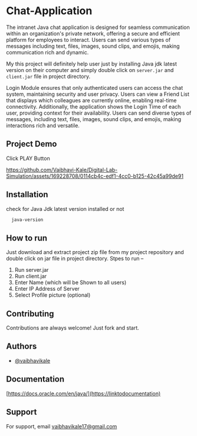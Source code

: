 # Chat-Application 


The intranet Java chat application is designed for seamless communication within an organization's private network, offering a secure and efficient platform for employees to interact. Users can send various types of messages including text, files, images, sound clips, and emojis, making communication rich and dynamic.

My this project will definitely help user just by installing Java jdk latest version on their computer and simply double click on `server.jar` and `client.jar` file in project directory.

Login Module ensures that only authenticated users can access the chat system, maintaining security and user privacy. 
Users can view a Friend List that displays which colleagues are currently online, enabling real-time connectivity. Additionally, the application shows the Login Time of each user, providing context for their availability. Users can send diverse types of messages, including text, files, images, sound clips, and emojis, making interactions rich and versatile.



## Project Demo
Click PLAY Button

https://github.com/Vaibhavi-Kale/Digital-Lab-Simulation/assets/169228708/0114cb4c-edf1-4cc0-b125-42c45a99de91




## Installation

check for Java Jdk latest version installed or not

```bash
  java-version
```
    
## How to run

Just download and extract project zip file from my project repository and double click on jar file in project directory.
Stpes to run –
1.	Run server.jar
2.	Run client.jar
3.	Enter Name (which will be Shown to all users)
4.	Enter IP Address of Server
5.	Select Profile picture (optional)




## Contributing

Contributions are always welcome!
 Just fork and start.


## Authors

- [@vaibhavikale](https://www.github.com/octokatherine)


## Documentation

[https://docs.oracle.com/en/java/](https://linktodocumentation)


## Support

For support, email vaibhavikale17@gmail.com

